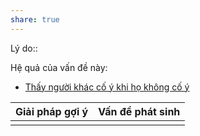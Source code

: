 ```yaml
---
share: true
---
```

Lý do:: 

Hệ quả của vấn đề này:
- [Thấy người khác cố ý khi họ không cố ý](../../Quan%20%C4%91i%E1%BB%83m,%20th%C3%A1i%20%C4%91%E1%BB%99,%20nguy%C3%AAn%20t%E1%BA%AFc%20s%E1%BB%91ng,%20%C4%91i%E1%BB%81u%20m%C3%ACnh%20th%E1%BA%A5y%20ho%E1%BA%B7c%20c%E1%BA%A3m%20nh%E1%BA%ADn/Th%E1%BA%A5y%20ng%C6%B0%E1%BB%9Di%20kh%C3%A1c%20c%E1%BB%91%20%C3%BD%20khi%20h%E1%BB%8D%20kh%C3%B4ng%20c%E1%BB%91%20%C3%BD.md)


| Giải pháp gợi ý | Vấn đề phát sinh |
| --------------- | ---------------- |
|                 |                  |
